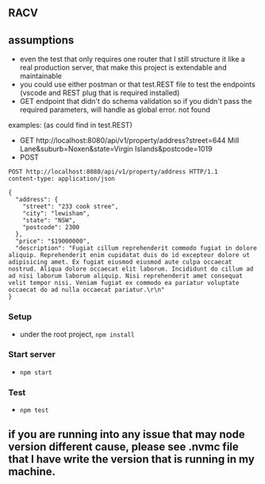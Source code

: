## RACV

## assumptions
- even the test that only requires one router that I still structure it like a real production server, that make this project is extendable and maintainable
- you could use either postman or that test.REST file to test the endpoints (vscode and REST plug that is required installed)
- GET endpoint that didn't do schema validation so if you didn't pass the required parameters, will handle as global error. not found

examples: (as could find in test.REST)
- GET http://localhost:8080/api/v1/property/address?street=644 Mill Lane&suburb=Noxen&state=Virgin Islands&postcode=1019
- POST

```
POST http://localhost:8080/api/v1/property/address HTTP/1.1
content-type: application/json

{
  "address": {
    "street": "233 cook stree",
    "city": "lewisham",
    "state": "NSW",
    "postcode": 2300
  },
  "price": "$19000000",
  "description": "Fugiat cillum reprehenderit commodo fugiat in dolore aliquip. Reprehenderit enim cupidatat duis do id excepteur dolore ut adipisicing amet. Ex fugiat eiusmod eiusmod aute culpa occaecat nostrud. Aliqua dolore occaecat elit laborum. Incididunt do cillum ad ad nisi laborum laborum aliquip. Nisi reprehenderit amet consequat velit tempor nisi. Veniam fugiat ex commodo ea pariatur voluptate occaecat do ad nulla occaecat pariatur.\r\n"
}
```


### Setup
- under the root project, ```npm install```

### Start server

- ```npm start```

### Test

- ```npm test```

## if you are running into any issue that may node version different cause, please see .nvmc file that I have write the version that is running in my machine.

